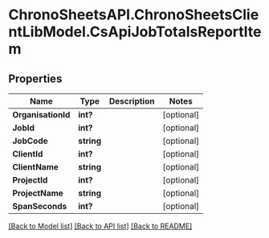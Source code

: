 # ChronoSheetsAPI.ChronoSheetsClientLibModel.CsApiJobTotalsReportItem
## Properties

Name | Type | Description | Notes
------------ | ------------- | ------------- | -------------
**OrganisationId** | **int?** |  | [optional] 
**JobId** | **int?** |  | [optional] 
**JobCode** | **string** |  | [optional] 
**ClientId** | **int?** |  | [optional] 
**ClientName** | **string** |  | [optional] 
**ProjectId** | **int?** |  | [optional] 
**ProjectName** | **string** |  | [optional] 
**SpanSeconds** | **int?** |  | [optional] 

[[Back to Model list]](../README.md#documentation-for-models) [[Back to API list]](../README.md#documentation-for-api-endpoints) [[Back to README]](../README.md)

